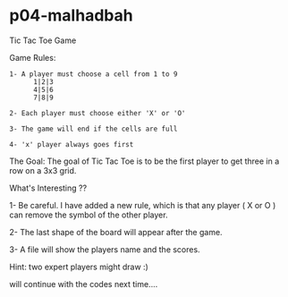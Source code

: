 # p04-malhadbah

Tic Tac Toe Game 

  Game Rules:
 
    1- A player must choose a cell from 1 to 9
          1|2|3
          4|5|6
          7|8|9
          
    2- Each player must choose either 'X' or 'O'
    
    3- The game will end if the cells are full
    
    4- 'x' player always goes first
 
 The Goal:
 The goal of Tic Tac Toe is to be the first player to get three in a row on a 3x3 grid.
 
 What's Interesting ??
 
 1- Be careful. I have added a new rule, which is that any player ( X or O ) can remove the symbol of the other player.

 2- The last shape of the board will appear after the game.
 
 3- A file will show the players name and the scores.
 
 Hint: two expert players might draw :)
 
 will continue with the codes next time....
